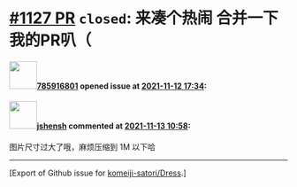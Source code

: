 # [\#1127 PR](https://github.com/komeiji-satori/Dress/pull/1127) `closed`: 来凑个热闹 合并一下我的PR叭（

#### <img src="https://avatars.githubusercontent.com/u/56487284?u=1841109ed4bfb82c5739319f650fe24503981f35&v=4" width="50">[785916801](https://github.com/785916801) opened issue at [2021-11-12 17:34](https://github.com/komeiji-satori/Dress/pull/1127):



#### <img src="https://avatars.githubusercontent.com/u/11555188?u=a30048e930d245fed6f3ced3ecb01e97b9f3f6cc&v=4" width="50">[jshensh](https://github.com/jshensh) commented at [2021-11-13 10:58](https://github.com/komeiji-satori/Dress/pull/1127#issuecomment-968050101):

图片尺寸过大了哦，麻烦压缩到 1M 以下哈


-------------------------------------------------------------------------------



[Export of Github issue for [komeiji-satori/Dress](https://github.com/komeiji-satori/Dress).]
